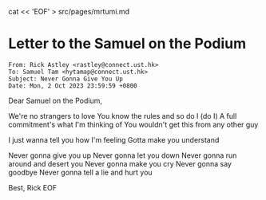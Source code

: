 cat << 'EOF' > src/pages/mrtumi.md
# Letter to the Samuel on the Podium
```
From: Rick Astley <rastley@connect.ust.hk>
To: Samuel Tam <hytamap@connect.ust.hk>
Subject: Never Gonna Give You Up
Date: Mon, 2 Oct 2023 23:59:59 +0800
```

Dear Samuel on the Podium,

We're no strangers to love
You know the rules and so do I (do I)
A full commitment's what I'm thinking of
You wouldn't get this from any other guy

I just wanna tell you how I'm feeling
Gotta make you understand

Never gonna give you up
Never gonna let you down
Never gonna run around and desert you
Never gonna make you cry
Never gonna say goodbye
Never gonna tell a lie and hurt you

Best,
Rick
EOF